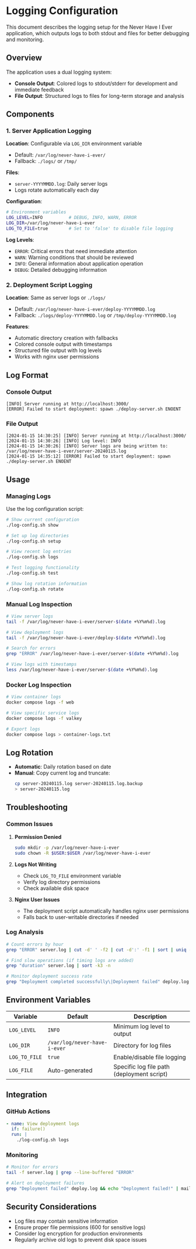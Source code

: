 # Logging Configuration

This document describes the logging setup for the Never Have I Ever application, which outputs logs to both stdout and files for better debugging and monitoring.

## Overview

The application uses a dual logging system:
- **Console Output**: Colored logs to stdout/stderr for development and immediate feedback
- **File Output**: Structured logs to files for long-term storage and analysis

## Components

### 1. Server Application Logging

**Location**: Configurable via `LOG_DIR` environment variable
- Default: `/var/log/never-have-i-ever/`
- Fallback: `./logs/` or `/tmp/`

**Files**:
- `server-YYYYMMDD.log`: Daily server logs
- Logs rotate automatically each day

**Configuration**:
```bash
# Environment variables
LOG_LEVEL=INFO          # DEBUG, INFO, WARN, ERROR
LOG_DIR=/var/log/never-have-i-ever
LOG_TO_FILE=true        # Set to 'false' to disable file logging
```

**Log Levels**:
- `ERROR`: Critical errors that need immediate attention
- `WARN`: Warning conditions that should be reviewed
- `INFO`: General information about application operation
- `DEBUG`: Detailed debugging information

### 2. Deployment Script Logging

**Location**: Same as server logs or `./logs/`
- Default: `/var/log/never-have-i-ever/deploy-YYYYMMDD.log`
- Fallback: `./logs/deploy-YYYYMMDD.log` or `/tmp/deploy-YYYYMMDD.log`

**Features**:
- Automatic directory creation with fallbacks
- Colored console output with timestamps
- Structured file output with log levels
- Works with nginx user permissions

## Log Format

### Console Output
```
[INFO] Server running at http://localhost:3000/
[ERROR] Failed to start deployment: spawn ./deploy-server.sh ENOENT
```

### File Output
```
[2024-01-15 14:30:25] [INFO] Server running at http://localhost:3000/
[2024-01-15 14:30:26] [INFO] Log level: INFO
[2024-01-15 14:30:26] [INFO] Server logs are being written to: /var/log/never-have-i-ever/server-20240115.log
[2024-01-15 14:35:12] [ERROR] Failed to start deployment: spawn ./deploy-server.sh ENOENT
```

## Usage

### Managing Logs

Use the log configuration script:

```bash
# Show current configuration
./log-config.sh show

# Set up log directories
./log-config.sh setup

# View recent log entries
./log-config.sh logs

# Test logging functionality
./log-config.sh test

# Show log rotation information
./log-config.sh rotate
```

### Manual Log Inspection

```bash
# View server logs
tail -f /var/log/never-have-i-ever/server-$(date +%Y%m%d).log

# View deployment logs
tail -f /var/log/never-have-i-ever/deploy-$(date +%Y%m%d).log

# Search for errors
grep "ERROR" /var/log/never-have-i-ever/server-$(date +%Y%m%d).log

# View logs with timestamps
less /var/log/never-have-i-ever/server-$(date +%Y%m%d).log
```

### Docker Log Inspection

```bash
# View container logs
docker compose logs -f web

# View specific service logs
docker compose logs -f valkey

# Export logs
docker compose logs > container-logs.txt
```

## Log Rotation

- **Automatic**: Daily rotation based on date
- **Manual**: Copy current log and truncate:
  ```bash
  cp server-20240115.log server-20240115.log.backup
  > server-20240115.log
  ```

## Troubleshooting

### Common Issues

1. **Permission Denied**
   ```bash
   sudo mkdir -p /var/log/never-have-i-ever
   sudo chown -R $USER:$USER /var/log/never-have-i-ever
   ```

2. **Logs Not Writing**
   - Check `LOG_TO_FILE` environment variable
   - Verify log directory permissions
   - Check available disk space

3. **Nginx User Issues**
   - The deployment script automatically handles nginx user permissions
   - Falls back to user-writable directories if needed

### Log Analysis

```bash
# Count errors by hour
grep "ERROR" server.log | cut -d' ' -f2 | cut -d':' -f1 | sort | uniq -c

# Find slow operations (if timing logs are added)
grep "duration" server.log | sort -k3 -n

# Monitor deployment success rate
grep "Deployment completed successfully\|Deployment failed" deploy.log
```

## Environment Variables

| Variable | Default | Description |
|----------|---------|-------------|
| `LOG_LEVEL` | `INFO` | Minimum log level to output |
| `LOG_DIR` | `/var/log/never-have-i-ever` | Directory for log files |
| `LOG_TO_FILE` | `true` | Enable/disable file logging |
| `LOG_FILE` | Auto-generated | Specific log file path (deployment script) |

## Integration

### GitHub Actions

```yaml
- name: View deployment logs
  if: failure()
  run: |
    ./log-config.sh logs
```

### Monitoring

```bash
# Monitor for errors
tail -f server.log | grep --line-buffered "ERROR"

# Alert on deployment failures
grep "Deployment failed" deploy.log && echo "Deployment failed!" | mail -s "Alert" admin@example.com
```

## Security Considerations

- Log files may contain sensitive information
- Ensure proper file permissions (600 for sensitive logs)
- Consider log encryption for production environments
- Regularly archive old logs to prevent disk space issues
